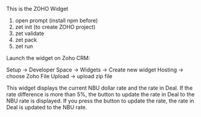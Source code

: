 This is the ZOHO Widget
1. open prompt (install npm before)
2. zet init (to create ZOHO project)
3. zet validate
4. zet pack
5. zet run

Launch the widget on Zoho CRM:

Setup -> Developer Space -> Widgets -> Create new widget
Hosting -> choose Zoho
File Upload -> upload zip file

This widget displays the current NBU dollar rate and the rate in Deal. 
If the rate difference is more than 5%, the button to update the rate in Deal to the NBU rate is displayed.  If you press the button to update the rate, the rate in Deal is updated to the NBU rate.